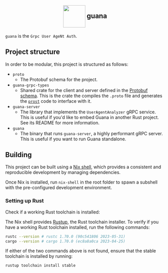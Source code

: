 <h2 align="center"><img align="center" src="https://github.com/vrmiguel/vrmiguel/assets/36349314/5170cc9d-e6bf-4e47-a7c0-e02c8778b8ec" height="70px" />  guana </h2>

`guana` is the `Grpc User AgeNt Auth`.

## Project structure

In order to be modular, this project is structured as follows:

* `proto`
    - The Protobuf schema for the project.
* `guana-grpc-types`
    - Shared crate for the client and server defined in the [Protobuf schema](https://todo). This is the crate the compiles the `.proto` file and generates the [`prost`]() code to interface with it.
* `guana-server`
    - The library that implements the `UserAgentAnalyzer` gRPC service. This is useful if you'd like to embed Guana in another Rust project. See its README for more information.
* `guana`
    - The binary that runs `guana-server`, a highly performant gRPC server. This is useful if you want to run Guana standalone.

## Building

This project can be built using a [Nix shell](https://nixos.wiki/wiki/Development_environment_with_nix-shell), which provides a consistent and reproducible development by managing dependencies.

Once Nix is installed, run `nix-shell` in the root folder to spawn a subshell with the pre-configured development environment.

### Setting up Rust

Check if a working Rust toolchain is installed:

The Nix shell provides [Rustup](https://rustup.rs/), the Rust toolchain installer. To verify if you have a working Rust toolchain installed, run the following commands:

```bash
rustc --version # rustc 1.70.0 (90c541806 2023-05-31)
cargo --version # cargo 1.70.0 (ec8a8a0ca 2023-04-25)
```

If either of the two commands above is not found, ensure that the stable toolchain is installed by running:

```bash
rustup toolchain install stable
```